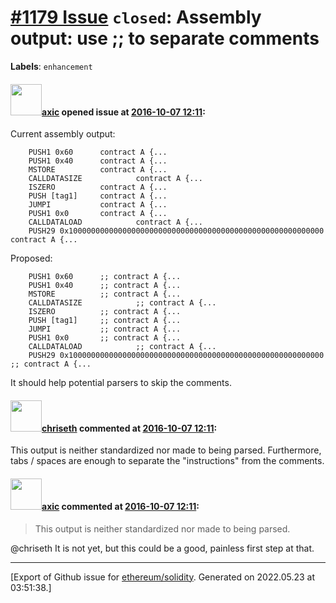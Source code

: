 # [\#1179 Issue](https://github.com/ethereum/solidity/issues/1179) `closed`: Assembly output: use ;; to separate comments
**Labels**: `enhancement`


#### <img src="https://avatars.githubusercontent.com/u/20340?v=4" width="50">[axic](https://github.com/axic) opened issue at [2016-10-07 12:11](https://github.com/ethereum/solidity/issues/1179):

Current assembly output:

```
    PUSH1 0x60      contract A {...
    PUSH1 0x40      contract A {...
    MSTORE          contract A {...
    CALLDATASIZE            contract A {...
    ISZERO          contract A {...
    PUSH [tag1]     contract A {...
    JUMPI           contract A {...
    PUSH1 0x0       contract A {...
    CALLDATALOAD            contract A {...
    PUSH29 0x100000000000000000000000000000000000000000000000000000000      contract A {...
```

Proposed:

```
    PUSH1 0x60      ;; contract A {...
    PUSH1 0x40      ;; contract A {...
    MSTORE          ;; contract A {...
    CALLDATASIZE            ;; contract A {...
    ISZERO          ;; contract A {...
    PUSH [tag1]     ;; contract A {...
    JUMPI           ;; contract A {...
    PUSH1 0x0       ;; contract A {...
    CALLDATALOAD            ;; contract A {...
    PUSH29 0x100000000000000000000000000000000000000000000000000000000      ;; contract A {...
```

It should help potential parsers to skip the comments.


#### <img src="https://avatars.githubusercontent.com/u/9073706?v=4" width="50">[chriseth](https://github.com/chriseth) commented at [2016-10-07 12:11](https://github.com/ethereum/solidity/issues/1179#issuecomment-252610683):

This output is neither standardized nor made to being parsed. Furthermore, tabs / spaces are enough to separate the "instructions" from the comments.

#### <img src="https://avatars.githubusercontent.com/u/20340?v=4" width="50">[axic](https://github.com/axic) commented at [2016-10-07 12:11](https://github.com/ethereum/solidity/issues/1179#issuecomment-252725615):

> This output is neither standardized nor made to being parsed. 

@chriseth It is not yet, but this could be a good, painless first step at that.


-------------------------------------------------------------------------------



[Export of Github issue for [ethereum/solidity](https://github.com/ethereum/solidity). Generated on 2022.05.23 at 03:51:38.]

